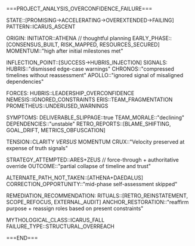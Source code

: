 ===PROJECT_ANALYSIS_OVERCONFIDENCE_FAILURE===

STATE::[PROMISING->ACCELERATING->OVEREXTENDED->FAILING]
PATTERN::ICARUS_ASCENT

ORIGIN:
  INITIATOR::ATHENA  // thoughtful planning
  EARLY_PHASE::[CONSENSUS_BUILT, RISK_MAPPED, RESOURCES_SECURED]
  MOMENTUM::"high after initial milestones met"

INFLECTION_POINT::[SUCCESS->HUBRIS_INJECTION]
  SIGNALS:
    HUBRIS::"dismissed edge-case warnings"
    CHRONOS::"compressed timelines without reassessment"
    APOLLO::"ignored signal of misaligned dependencies"

FORCES:
  HUBRIS::LEADERSHIP_OVERCONFIDENCE
  NEMESIS::IGNORED_CONSTRAINTS
  ERIS::TEAM_FRAGMENTATION
  PROMETHEUS::UNDERUSED_WARNINGS

SYMPTOMS:
  DELIVERABLE_SLIPPAGE::true
  TEAM_MORALE::"declining"
  DEPENDENCIES::"unstable"
  RETRO_REPORTS::[BLAME_SHIFTING, GOAL_DRIFT, METRICS_OBFUSCATION]

TENSION::CLARITY _VERSUS_ MOMENTUM
CRUX::"Velocity preserved at expense of truth signals"

STRATEGY_ATTEMPTED::ARES+ZEUS  // force-through + authoritative override
OUTCOME::"partial collapse of timeline and trust"

ALTERNATE_PATH_NOT_TAKEN::[ATHENA+DAEDALUS]
  CORRECTION_OPPORTUNITY::"mid-phase self-assessment skipped"

REMEDIATION_RECOMMENDATION:
  RITUALS::[RETRO_REINSTATEMENT, SCOPE_REFOCUS, EXTERNAL_AUDIT]
  ANCHOR_RESTORATION::"reaffirm purpose + reassign roles based on present constraints"

MYTHOLOGICAL_CLASS::ICARUS_FALL
FAILURE_TYPE::STRUCTURAL_OVERREACH

===END===